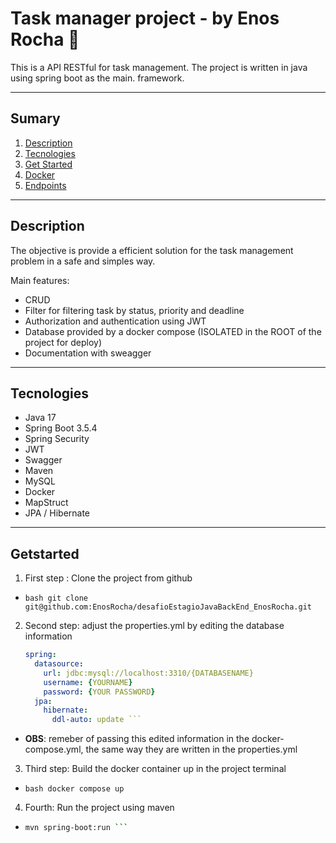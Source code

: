 # Task manager project - by Enos Rocha 📌
This is a API RESTful for task management. The project is written in java using spring boot as the main. framework.

---

## Sumary
1. [Description](#description)
2. [Tecnologies](#tecnologies)
3. [Get Started](#getstarted)
4. [Docker](#docker)
5. [Endpoints](#endpoints)

---

## Description
The objective is provide a efficient solution for the task management problem in a safe and simples way.

Main features:
- CRUD
- Filter for filtering task by status, priority and deadline
- Authorization and authentication using JWT
- Database provided by a docker compose (ISOLATED in the ROOT of the project for deploy)
- Documentation with sweagger

---

## Tecnologies
- Java 17
- Spring Boot 3.5.4
- Spring Security
- JWT 
- Swagger
- Maven
- MySQL
- Docker
- MapStruct
- JPA / Hibernate

---

## Getstarted

1. First step : Clone the project from github
  - ```bash git clone git@github.com:EnosRocha/desafioEstagioJavaBackEnd_EnosRocha.git ```
2. Second step: adjust the properties.yml by editing the database information
    ```yml
    spring:
      datasource:
        url: jdbc:mysql://localhost:3310/{DATABASENAME}
        username: {YOURNAME}
        password: {YOUR PASSWORD}
      jpa:
        hibernate:
          ddl-auto: update ```

    
  - **OBS**: remeber of passing this edited information in the docker-compose.yml, the same way they are written in the properties.yml 
3. Third step: Build the docker container up in the project terminal
  - ``` bash docker compose up ```
4. Fourth: Run the project using maven
  - ```bash
    mvn spring-boot:run ```




